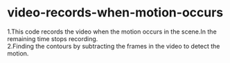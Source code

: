 # video-records-when-motion-occurs

1.This code records the video when the motion occurs in the scene.In the remaining time stops recording.\
2.Finding the contours by subtracting the frames in the video to detect the motion.

